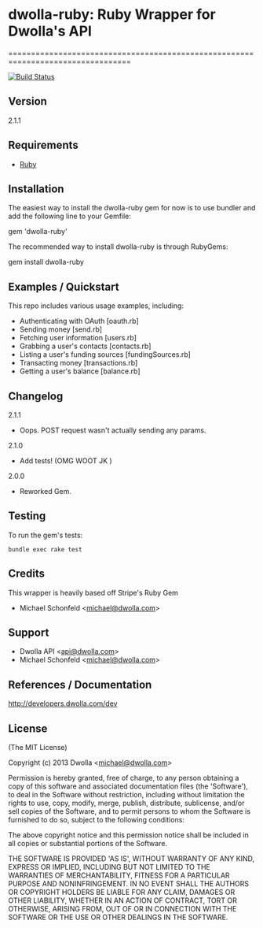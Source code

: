 # dwolla-ruby: Ruby Wrapper for Dwolla's API
=================================================================================

[![Build Status](https://travis-ci.org/Dwolla/dwolla-ruby.png?branch=master)](https://travis-ci.org/Dwolla/dwolla-ruby)

## Version
2.1.1

## Requirements
- [Ruby](http://www.ruby-lang.org/)

## Installation
The easiest way to install the dwolla-ruby gem for now is to use bundler and add the following line to your Gemfile:

  gem 'dwolla-ruby'

The recommended way to install dwolla-ruby is through RubyGems:

  gem install dwolla-ruby

## Examples / Quickstart

This repo includes various usage examples, including:

* Authenticating with OAuth [oauth.rb]
* Sending money [send.rb]
* Fetching user information [users.rb]
* Grabbing a user's contacts [contacts.rb]
* Listing a user's funding sources [fundingSources.rb]
* Transacting money [transactions.rb]
* Getting a user's balance [balance.rb]

## Changelog

2.1.1

* Oops. POST request wasn't actually sending any params.

2.1.0

* Add tests! (OMG WOOT JK </LOL>)

2.0.0

* Reworked Gem.

## Testing

To run the gem's tests:

	bundle exec rake test

## Credits

This wrapper is heavily based off Stripe's Ruby Gem

- Michael Schonfeld &lt;michael@dwolla.com&gt;

## Support

- Dwolla API &lt;api@dwolla.com&gt;
- Michael Schonfeld &lt;michael@dwolla.com&gt;

## References / Documentation

http://developers.dwolla.com/dev

## License

(The MIT License)

Copyright (c) 2013 Dwolla &lt;michael@dwolla.com&gt;

Permission is hereby granted, free of charge, to any person obtaining
a copy of this software and associated documentation files (the
'Software'), to deal in the Software without restriction, including
without limitation the rights to use, copy, modify, merge, publish,
distribute, sublicense, and/or sell copies of the Software, and to
permit persons to whom the Software is furnished to do so, subject to
the following conditions:

The above copyright notice and this permission notice shall be
included in all copies or substantial portions of the Software.

THE SOFTWARE IS PROVIDED 'AS IS', WITHOUT WARRANTY OF ANY KIND,
EXPRESS OR IMPLIED, INCLUDING BUT NOT LIMITED TO THE WARRANTIES OF
MERCHANTABILITY, FITNESS FOR A PARTICULAR PURPOSE AND NONINFRINGEMENT.
IN NO EVENT SHALL THE AUTHORS OR COPYRIGHT HOLDERS BE LIABLE FOR ANY
CLAIM, DAMAGES OR OTHER LIABILITY, WHETHER IN AN ACTION OF CONTRACT,
TORT OR OTHERWISE, ARISING FROM, OUT OF OR IN CONNECTION WITH THE
SOFTWARE OR THE USE OR OTHER DEALINGS IN THE SOFTWARE.
